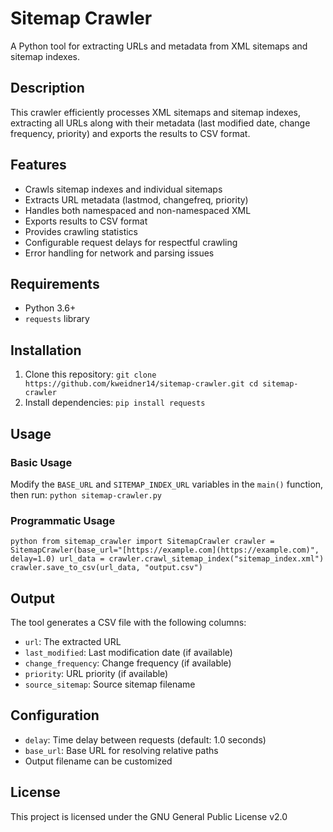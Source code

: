 
# Sitemap Crawler

A Python tool for extracting URLs and metadata from XML sitemaps and sitemap indexes.

## Description

This crawler efficiently processes XML sitemaps and sitemap indexes, extracting all URLs along with their metadata (last modified date, change frequency, priority) and exports the results to CSV format.

## Features

- Crawls sitemap indexes and individual sitemaps
- Extracts URL metadata (lastmod, changefreq, priority)
- Handles both namespaced and non-namespaced XML
- Exports results to CSV format
- Provides crawling statistics
- Configurable request delays for respectful crawling
- Error handling for network and parsing issues

## Requirements

- Python 3.6+
- `requests` library

## Installation

1. Clone this repository:
`git clone https://github.com/kweidner14/sitemap-crawler.git cd sitemap-crawler`
2. Install dependencies: `pip install requests`


## Usage

### Basic Usage
Modify the `BASE_URL` and `SITEMAP_INDEX_URL` variables in the `main()` function, then run: `python sitemap-crawler.py`

### Programmatic Usage
`python from sitemap_crawler import SitemapCrawler
crawler = SitemapCrawler(base_url="[https://example.com](https://example.com)", delay=1.0) url_data = crawler.crawl_sitemap_index("sitemap_index.xml") crawler.save_to_csv(url_data, "output.csv")`


## Output

The tool generates a CSV file with the following columns:
- `url`: The extracted URL
- `last_modified`: Last modification date (if available)
- `change_frequency`: Change frequency (if available)
- `priority`: URL priority (if available)
- `source_sitemap`: Source sitemap filename

## Configuration

- `delay`: Time delay between requests (default: 1.0 seconds)
- `base_url`: Base URL for resolving relative paths
- Output filename can be customized

## License

This project is licensed under the GNU General Public License v2.0
